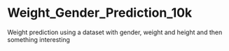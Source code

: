 # Weight_Gender_Prediction_10k
Weight prediction using a dataset with gender, weight and height and then something interesting
